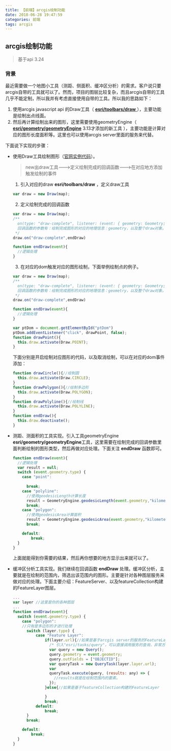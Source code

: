 ```yaml
---
title: 【前端】arcgis绘制功能
date: 2018-06-28 19:47:59
categories: 前端
tags: arcgis
---
```

## arcgis绘制功能
> 基于api 3.24

### 背景
最近需要做一个地图小工具（测距、侧面积、缓冲区分析）的需求。客户说只要arcgis自带的工具就可以了。然而，项目的图层比较复杂，而且arcgis自带的工具几乎不能定制，所以我并有考虑直接使用自带的工具。所以我的思路如下：
1. 使用arcgis javascript api 的Draw工具（ [**esri/toolbars/draw** ](https://developers.arcgis.com/javascript/3/jsapi/draw-amd.html)），主要功能是绘制出点线面。
2. 然后再计算绘制出来的图形，这里需要使用geometryEngine（ [**esri/geometry/geometryEngine**](https://developers.arcgis.com/javascript/3/jsapi/esri.geometry.geometryengine-amd.html) 3.13才添加的新工具 ），主要功能是计算对应的图形长度面积等。这里也可以使用arcgis server里面的服务来代替。

下面说下实现的步骤：
- 使用Draw工具绘制图形（[官网实例代码](https://developers.arcgis.com/javascript/3/jssamples/#search/Draw)）。
  > new出draw工具--->定义绘制完成的回调函数--->在对应地方添加触发绘制的事件

  1. 引入对应的draw **esri/toolbars/draw** ，定义draw工具
  ```javascript
  var draw = new Draw(map);
  ```
  2. 定义绘制完成的回调函数
  ```javascript
  var draw = new Draw(map);
  /**
    on(type: "draw-complete", listener: (event: { geometry: Geometry; target: Draw }) => void): esri.Handle;
    回调函数的参数有：绘制完成图形的对应的地理信息：geometry，以及整个draw对象。
   */
  draw.on("draw-complete",endDraw)

  function endDraw(event){
    //逻辑处理
  }
  ```

  3. 在对应的dom触发对应的图形绘制，下面举例绘制点的例子。
  ```javascript
  var draw = new Draw(map);
  /**
    on(type: "draw-complete", listener: (event: { geometry: Geometry; target: Draw }) => void): esri.Handle;
    回调函数的参数有：绘制完成图形的对应的地理信息：geometry，以及整个draw对象。
   */
  draw.on("draw-complete",endDraw)

  function endDraw(event){
    //逻辑处理
  }

  var ptDom = document.getElementById("ptDom")
  ptDom.addEventListener("click", drawPoint, false); 
  function drawPoint(){
    this.draw.activate(Draw.POINT);
  }
  ```
    下面分别是开启绘制对应图形的代码，以及取消绘制，可以在对应的dom事件添加：
  ```javascript
  function drawCircle(){//绘制圆
    this.draw.activate(Draw.CIRCLE);
  }
  function drawPolygon(){//绘制多边形
    this.draw.activate(Draw.POLYGON);
  }
  function drawPolyline(){//绘制线
    this.draw.activate(Draw.POLYLINE);
  }
  function endDraw(){
    this.draw.deactivate();
  }
  ```

- 测距、测面积的工具实现。引入工具geometryEngine **esri/geometry/geometryEngine**工具，这里需要在绘制完成的回调参数里面判断绘制的图形类型，然后再做对应处理。下面关注 **endDraw** 函数即可。
  ```javascript
  function endDraw(event){
    //逻辑处理
    var result = null;
    switch (event.geometry.type) {
      case "point":
          
        break;
      case "polyline":
        //使用geodesicLength计算长度
        result = GeometryEngine.geodesicLength(event.geometry,"kilometers");
        break;
      case "polygon":
        //使用geodesicArea计算面积
        result = GeometryEngine.geodesicArea(event.geometry,"kilometers");
        break;

      default:
          break;
    }
  }
  ```
  上面就能得到你需要的结果，然后再你想要的地方显示出来就可以了。

- 缓冲区分析工具实现。我们继续在回调函数 **endDraw** 处理。缓冲区分析，主要就是在绘制的范围内，筛选出该范围内的图形。主要是针对各种图层服务来做对应的处理。下面主要介绍：FeatureServer、以及featureCollection构建的FeatureLayer图层。
  ```javascript
  ...
  var layer //这里是你的各种图层
  ...
  function endDraw(event){
    switch (event.geometry.type) {
      case "polygon":
      //只有是多边形的才进行处理
        switch (layer.type) {
            case "Feature Layer":
                if(layer.url){//如果是基于arcgis server的服务的FeatureLayer
                  /* 引入"esri/tasks/query"，可以直接调用服务的查询，非常方便 */
                  var query = new Query();
                  query.geometry = event.geometry;
                  query.outFields = ["OBJECTID"];
                  var queryTask = new QueryTask(layer.layer.url);
                  var
                  queryTask.execute(query, (results: any) => {
                    //results就是在绘制范围内的要素。
                  });
                }else{//如果是基于featureCollection构建的FeatureLayer

                }
                break;
            default:
                break;
        }
        break;

      default:
          break;
    }
  }
  ```
